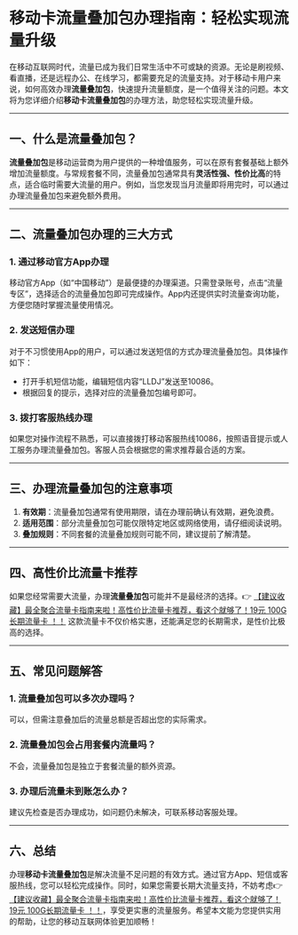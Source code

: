 # 移动卡流量叠加包办理指南：轻松实现流量升级

在移动互联网时代，流量已成为我们日常生活中不可或缺的资源。无论是刷视频、看直播，还是远程办公、在线学习，都需要充足的流量支持。对于移动卡用户来说，如何高效办理**流量叠加包**，快速提升流量额度，是一个值得关注的问题。本文将为您详细介绍**移动卡流量叠加包**的办理方法，助您轻松实现流量升级。

---

## 一、什么是流量叠加包？

**流量叠加包**是移动运营商为用户提供的一种增值服务，可以在原有套餐基础上额外增加流量额度。与常规套餐不同，流量叠加包通常具有**灵活性强、性价比高**的特点，适合临时需要大流量的用户。例如，当您发现当月流量即将用完时，可以通过办理流量叠加包来避免额外费用。

---

## 二、流量叠加包办理的三大方式

### 1. 通过移动官方App办理
移动官方App（如“中国移动”）是最便捷的办理渠道。只需登录账号，点击“流量专区”，选择适合的流量叠加包即可完成操作。App内还提供实时流量查询功能，方便您随时掌握流量使用情况。

### 2. 发送短信办理
对于不习惯使用App的用户，可以通过发送短信的方式办理流量叠加包。具体操作如下：
- 打开手机短信功能，编辑短信内容“LLDJ”发送至10086。
- 根据回复的提示，选择对应的流量叠加包编号即可。

### 3. 拨打客服热线办理
如果您对操作流程不熟悉，可以直接拨打移动客服热线10086，按照语音提示或人工服务办理流量叠加包。客服人员会根据您的需求推荐最合适的方案。

---

## 三、办理流量叠加包的注意事项

1. **有效期**：流量叠加包通常有使用期限，请在办理前确认有效期，避免浪费。
2. **适用范围**：部分流量叠加包可能仅限特定地区或网络使用，请仔细阅读说明。
3. **叠加规则**：不同套餐的流量叠加规则可能不同，建议提前了解清楚。

---

## 四、高性价比流量卡推荐

如果您经常需要大流量，办理**流量叠加包**可能并不是最经济的选择。👉 [【建议收藏】最全聚合流量卡指南来啦！高性价比流量卡推荐，看这个就够了！19元 100G长期流量卡 ！！](https://bit.ly/Liuliangka) 这款流量卡不仅价格实惠，还能满足您的长期需求，是性价比极高的选择。

---

## 五、常见问题解答

### 1. 流量叠加包可以多次办理吗？
可以，但需注意叠加后的流量总额是否超出您的实际需求。

### 2. 流量叠加包会占用套餐内流量吗？
不会，流量叠加包是独立于套餐流量的额外资源。

### 3. 办理后流量未到账怎么办？
建议先检查是否办理成功，如问题仍未解决，可联系移动客服处理。

---

## 六、总结

办理**移动卡流量叠加包**是解决流量不足问题的有效方式。通过官方App、短信或客服热线，您可以轻松完成操作。同时，如果您需要长期大流量支持，不妨考虑👉 [【建议收藏】最全聚合流量卡指南来啦！高性价比流量卡推荐，看这个就够了！19元 100G长期流量卡 ！！](https://bit.ly/Liuliangka)，享受更实惠的流量服务。希望本文能为您提供实用的帮助，让您的移动互联网体验更加顺畅！